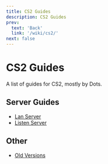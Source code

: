 ```yaml
---
title: CS2 Guides
description: CS2 Guides
prev: 
  text: 'Back'
  link: '/wiki/cs2/'
next: false
---
```


# CS2 Guides

A list of guides for CS2, mostly by Dots.

## Server Guides

- [Lan Server](/wiki/cs2/guides/lan)
- [Listen Server](/wiki/cs2/guides/listen)

## Other

- [Old Versions](/wiki/cs2/guides/old-versions)

